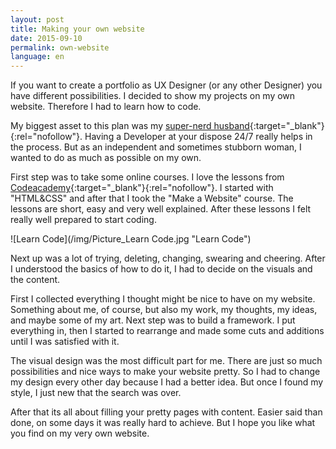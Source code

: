 ```yaml
---
layout: post
title: Making your own website
date: 2015-09-10
permalink: own-website
language: en
---
```


If you want to create a portfolio as UX Designer (or any other Designer) you have different possibilities. I decided to show my projects on my own website. Therefore I had to learn how to code.

My biggest asset to this plan was my [super-nerd husband](http://www.florianbuerger.com){:target="_blank"}{:rel="nofollow"}. Having a Developer at your dispose 24/7 really helps in the process. But as an independent and sometimes stubborn woman, I wanted to do as much as possible on my own.

First step was to take some online courses. I love the lessons from [Codeacademy](https://www.codecademy.com){:target="_blank"}{:rel="nofollow"}. I started with  "HTML&CSS"  and after that I took the "Make a Website" course. The lessons are short, easy and very well explained. After these lessons I felt really well prepared to start coding.

![Learn Code](/img/Picture_Learn Code.jpg "Learn Code")

Next up was a lot of trying, deleting, changing, swearing and cheering. After I understood the basics of how to do it, I had to decide on the visuals and the content.

First I collected everything I thought might be nice to have on my website. Something about me, of course, but also my work, my thoughts, my ideas, and maybe some of my art. Next step was to build a framework. I put everything in, then I started to rearrange and made some cuts and additions until I was satisfied with it.

The visual design was the most difficult part for me. There are just so much possibilities and nice ways to make your website pretty. So I had to change my design every other day because I had a better idea. But once I found my style, I just new that the search was over.

After that its all about filling your pretty pages with content. Easier said than done, on some days it was really hard to achieve. But I hope you like what you find on my very own website.    
